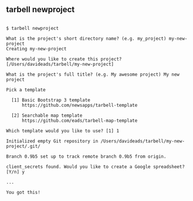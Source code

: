 ## tarbell newproject

<pre><code>
$ tarbell newproject

What is the project's short directory name? (e.g. my_project) my-new-project
Creating my-new-project

Where would you like to create this project? [/Users/davideads/tarbell/my-new-project] 

What is the project's full title? (e.g. My awesome project) My new project

Pick a template

  [1] Basic Bootstrap 3 template
      https://github.com/newsapps/tarbell-template

  [2] Searchable map template   
      https://github.com/eads/tarbell-map-template

Which template would you like to use? [1] 1

Initialized empty Git repository in /Users/davideads/tarbell/my-new-project/.git/

Branch 0.9b5 set up to track remote branch 0.9b5 from origin.

client_secrets found. Would you like to create a Google spreadsheet? [Y/n] y

...

You got this!
</code></pre>

